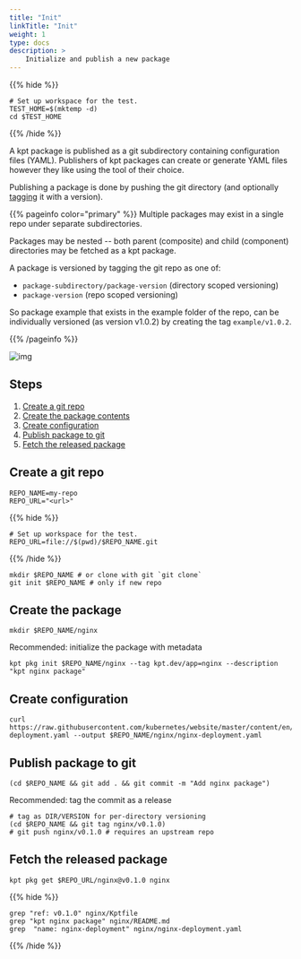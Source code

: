 ```yaml
---
title: "Init"
linkTitle: "Init"
weight: 1
type: docs
description: >
    Initialize and publish a new package
---
```


{{% hide %}}
<!-- @makeWorkplace @verifyStaleGuides-->
```
# Set up workspace for the test.
TEST_HOME=$(mktemp -d)
cd $TEST_HOME
```
{{% /hide %}}

A kpt package is published as a git subdirectory containing configuration
files (YAML). Publishers of kpt packages can create or generate YAML files
however they like using the tool of their choice.

Publishing a package is done by pushing the git directory
(and optionally [tagging] it with a version).

{{% pageinfo color="primary" %}}
Multiple packages may exist in a single repo under separate subdirectories.

Packages may be nested -- both parent (composite) and child
(component) directories may be fetched as a kpt package.

A package is versioned by tagging the git repo as one of:

- `package-subdirectory/package-version` (directory scoped versioning)
- `package-version` (repo scoped versioning)

So package example that exists in the example folder of the repo, can
be individually versioned (as version v1.0.2) by creating the tag `example/v1.0.2`.

{{% /pageinfo %}}

![img](/static/images/producer-guide.svg)

## Steps

1. [Create a git repo](#create-a-git-repo)
2. [Create the package contents](#create-the-package)
3. [Create configuration](#create-configuration)
4. [Publish package to git](#publish-package-to-git)
5. [Fetch the released package](#fetch-the-released-package)

## Create a git repo

<!-- @defineEnvVars @verifyStaleGuides-->
```shell
REPO_NAME=my-repo
REPO_URL="<url>"
```

{{% hide %}}
<!-- @setRepoUrlForTest @verifyStaleGuides-->
```
# Set up workspace for the test.
REPO_URL=file://$(pwd)/$REPO_NAME.git
```
{{% /hide %}}

<!-- @setupRepo @verifyStaleGuides-->
```shell
mkdir $REPO_NAME # or clone with git `git clone`
git init $REPO_NAME # only if new repo
```

## Create the package

<!-- @createPackage @verifyStaleGuides-->
```shell
mkdir $REPO_NAME/nginx
```

Recommended: initialize the package with metadata

<!-- @initPackage @verifyStaleGuides-->
```shell
kpt pkg init $REPO_NAME/nginx --tag kpt.dev/app=nginx --description "kpt nginx package"
```

## Create configuration

<!-- @addConfig @verifyStaleGuides-->
```shell
curl https://raw.githubusercontent.com/kubernetes/website/master/content/en/examples/controllers/nginx-deployment.yaml --output $REPO_NAME/nginx/nginx-deployment.yaml
```

## Publish package to git

<!-- @commitRepo @verifyStaleGuides-->
```shell
(cd $REPO_NAME && git add . && git commit -m "Add nginx package")
```

Recommended: tag the commit as a release

<!-- @createTag @verifyStaleGuides-->
```shell
# tag as DIR/VERSION for per-directory versioning
(cd $REPO_NAME && git tag nginx/v0.1.0)
# git push nginx/v0.1.0 # requires an upstream repo
```

## Fetch the released package

<!-- @fetchPackage @verifyStaleGuides-->
```shell
kpt pkg get $REPO_URL/nginx@v0.1.0 nginx
```

{{% hide %}}
<!-- @setRepoUrlForTest @verifyStaleGuides-->
```
grep "ref: v0.1.0" nginx/Kptfile
grep "kpt nginx package" nginx/README.md
grep  "name: nginx-deployment" nginx/nginx-deployment.yaml
```
{{% /hide %}}

[tagging]: https://git-scm.com/book/en/v2/Git-Basics-Tagging
